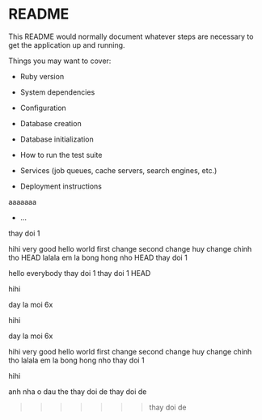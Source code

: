 # README

This README would normally document whatever steps are necessary to get the
application up and running.

Things you may want to cover:

* Ruby version

* System dependencies

* Configuration

* Database creation

* Database initialization

* How to run the test suite

* Services (job queues, cache servers, search engines, etc.)

* Deployment instructions

aaaaaaa
* ...

thay doi 1

hihi
very good
hello world
first change
second change
huy change
chinh tho
HEAD
lalala
em la bong hong nho
HEAD
 thay doi 1

hello everybody
thay doi 1
 thay doi 1
 HEAD


hihi

day la moi
6x


hihi

day la moi
6x


hihi
very good
hello world
first change
second change
huy change
chinh tho
lalala
em la bong hong nho
 thay doi 1




hihi

anh nha o dau the
thay doi de
 thay doi de
>>>>>>> thay doi de
